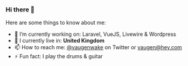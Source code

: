 ### Hi there 👋

<!--
**vaugenwake/vaugenwake** is a ✨ _special_ ✨ repository because its `README.md` (this file) appears on your GitHub profile. -->

Here are some things to know about me:

- 🔭 I’m currently working on: Laravel, VueJS, Livewire & Wordpress
- 📍 I currently live in: **United Kingdom**
- 📫 How to reach me: [@vaugenwake](https://www.twitter.com/vaugenwake) on Twitter or [vaugen@hey.com](mailto:vaugen@hey.com)
- ⚡ Fun fact: I play the drums & guitar
